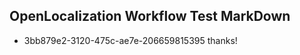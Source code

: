 ## OpenLocalization Workflow Test MarkDown
* 3bb879e2-3120-475c-ae7e-206659815395 thanks!

<!--HONumber=Sep16_HO1-->


